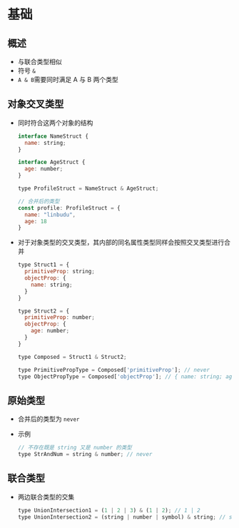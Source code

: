 # 基础

## 概述

+ 与联合类型相似
+ 符号 `&`
+ `A & B`需要同时满足 A 与 B 两个类型

## 对象交叉类型

+ 同时符合这两个对象的结构

  ```js
  interface NameStruct {
    name: string;
  }

  interface AgeStruct {
    age: number;
  }

  type ProfileStruct = NameStruct & AgeStruct;

  // 合并后的类型
  const profile: ProfileStruct = {
    name: "linbudu",
    age: 18
  }
  ```

+ 对于对象类型的交叉类型，其内部的同名属性类型同样会按照交叉类型进行合并

  ```js
  type Struct1 = {
    primitiveProp: string;
    objectProp: {
      name: string;
    }
  }

  type Struct2 = {
    primitiveProp: number;
    objectProp: {
      age: number;
    }
  }

  type Composed = Struct1 & Struct2;

  type PrimitivePropType = Composed['primitiveProp']; // never
  type ObjectPropType = Composed['objectProp']; // { name: string; age: number; }
  ```

## 原始类型

+ 合并后的类型为 `never`
+ 示例

  ```js
  // 不存在既是 string 又是 number 的类型
  type StrAndNum = string & number; // never
  ```

## 联合类型

+ 两边联合类型的交集

  ```js
  type UnionIntersection1 = (1 | 2 | 3) & (1 | 2); // 1 | 2
  type UnionIntersection2 = (string | number | symbol) & string; // string
  ```
